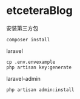 etceteraBlog  
===

安装第三方包
```
composer install
```   
laravel 
```
cp .env.envexample
php artisan key:generate
```
laravel-admin  
```
php artisan admin:install
```
